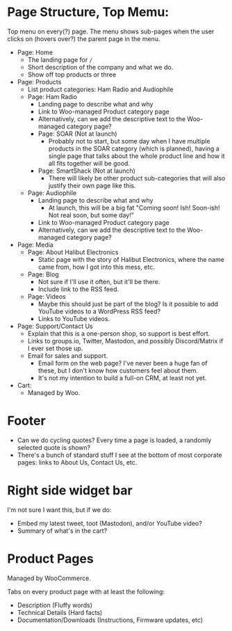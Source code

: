 # Page Structure, Top Memu:
Top menu on every(?) page.  The menu shows sub-pages when the user clicks on (hovers over?) the parent page in the menu.

* Page: Home
    * The landing page for `/`
    * Short description of the company and what we do.
    * Show off top products or three
* Page: Products
    * List product categories: Ham Radio and Audiophile
    * Page: Ham Radio
        * Landing page to describe what and why
        * Link to Woo-managed Product category page
        * Alternatively, can we add the descriptive text to the Woo-managed category page?
        * Page: SOAR (Not at launch)
            * Probably not to start, but some day when I have multiple products in the SOAR category (which is planned), having a single page that talks about the whole product line and how it all fits together will be good.
        * Page: SmartShack (Not at launch)
            * There will likely be other product sub-categories that will also justify their own page like this.
    * Page: Audiophile
        * Landing page to describe what and why
            * At launch, this will be a big fat "Coming soon! Ish! Soon-ish! Not real soon, but some day!"
        * Link to Woo-managed Product category page
        * Alternatively, can we add the descriptive text to the Woo-managed category page?
* Page: Media
    * Page: About Halibut Electronics
        * Static page with the story of Halibut Electronics, where the name came from, how I got into this mess, etc.
    * Page: Blog
        * Not sure if I'll use it often, but it'll be there.
        * Include link to the RSS feed.
    * Page: Videos
        * Maybe this should just be part of the blog?  Is it possible to add YouTube videos to a WordPress RSS feed?
        * Links to YouTube videos.
* Page: Support/Contact Us
    * Explain that this is a one-person shop, so support is best effort.
    * Links to groups.io, Twitter, Mastodon, and possibly Discord/Matrix if I ever set those up.
    * Email for sales and support.
        * Email form on the web page? I've never been a huge fan of these, but I don't know how customers feel about them.
        * It's not my intention to build a full-on CRM, at least not yet.
* Cart:
    * Managed by Woo.

# Footer
* Can we do cycling quotes?  Every time a page is loaded, a randomly selected quote is shown?
* There's a bunch of standard stuff I see at the bottom of most corporate pages: links to About Us, Contact Us, etc.

# Right side widget bar
I'm not sure I want this, but if we do:
* Embed my latest tweet, toot (Mastodon), and/or YouTube video?
* Summary of what's in the cart?

# Product Pages
Managed by WooCommerce.

Tabs on every product page with at least the following:
* Description (Fluffy words)
* Technical Details (Hard facts)
* Documentation/Downloads (Instructions, Firmware updates, etc)
